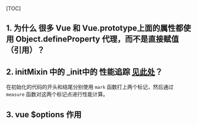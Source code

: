 [TOC]

## 1. 为什么 很多 Vue 和 Vue.prototype上面的属性都使用 Object.defineProperty 代理，而不是直接赋值（引用）？ ##

## 2. initMixin 中的 _init中的 性能追踪 [见此处](http://hcysun.me/vue-design/appendix/core-util.html#perf-js-%E6%96%87%E4%BB%B6%E4%BB%A3%E7%A0%81%E8%AF%B4%E6%98%8E)？ ##

在初始化的代码的开头和结尾分别使用 `mark` 函数打上两个标记，然后通过 `measure` 函数对这两个标记点进行性能计算。

## 3. vue $options 作用 ##